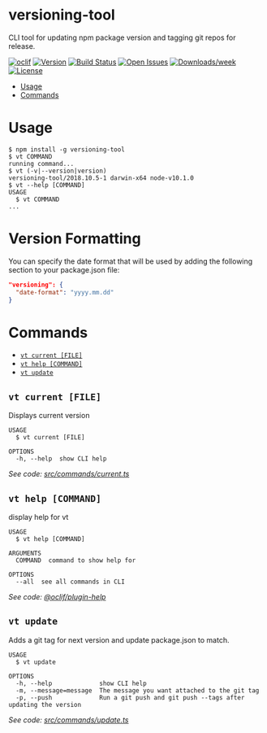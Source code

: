 # versioning-tool

CLI tool for updating npm package version and tagging git repos for release.

[![oclif](https://img.shields.io/badge/cli-oclif-brightgreen.svg)](https://oclif.io)
[![Version](https://img.shields.io/npm/v/versioning-tool.svg)](https://npmjs.org/package/versioning-tool)
[![Build Status](https://travis-ci.com/theBenForce/versioning-tool.svg?branch=master)](https://travis-ci.com/theBenForce/versioning-tool)
[![Open Issues](https://img.shields.io/github/issues-raw/theBenForce/versioning-tool.svg)](https://github.com/theBenForce/versioning-tool/issues)
[![Downloads/week](https://img.shields.io/npm/dw/versioning-tool.svg)](https://npmjs.org/package/versioning-tool)
[![License](https://img.shields.io/npm/l/versioning-tool.svg)](https://github.com/theBenForce/versioning-tool/blob/master/package.json)

<!-- toc -->

- [Usage](#usage)
- [Commands](#commands)
  <!-- tocstop -->

# Usage

<!-- usage -->

```sh-session
$ npm install -g versioning-tool
$ vt COMMAND
running command...
$ vt (-v|--version|version)
versioning-tool/2018.10.5-1 darwin-x64 node-v10.1.0
$ vt --help [COMMAND]
USAGE
  $ vt COMMAND
...
```

<!-- usagestop -->

# Version Formatting

You can specify the date format that will be used by adding the following section to your package.json file:

```json
"versioning": {
  "date-format": "yyyy.mm.dd"
}
```

# Commands

<!-- commands -->

- [`vt current [FILE]`](#vt-current-file)
- [`vt help [COMMAND]`](#vt-help-command)
- [`vt update`](#vt-update)

## `vt current [FILE]`

Displays current version

```
USAGE
  $ vt current [FILE]

OPTIONS
  -h, --help  show CLI help
```

_See code: [src/commands/current.ts](https://github.com/theBenForce/versioning-tool/blob/v2018.10.5-1/src/commands/current.ts)_

## `vt help [COMMAND]`

display help for vt

```
USAGE
  $ vt help [COMMAND]

ARGUMENTS
  COMMAND  command to show help for

OPTIONS
  --all  see all commands in CLI
```

_See code: [@oclif/plugin-help](https://github.com/oclif/plugin-help/blob/v2.1.2/src/commands/help.ts)_

## `vt update`

Adds a git tag for next version and update package.json to match.

```
USAGE
  $ vt update

OPTIONS
  -h, --help             show CLI help
  -m, --message=message  The message you want attached to the git tag
  -p, --push             Run a git push and git push --tags after updating the version
```

_See code: [src/commands/update.ts](https://github.com/theBenForce/versioning-tool/blob/v2018.10.5-1/src/commands/update.ts)_

<!-- commandsstop -->
